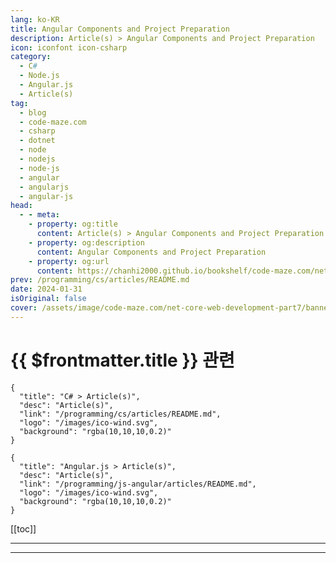 ```yaml
---
lang: ko-KR
title: Angular Components and Project Preparation
description: Article(s) > Angular Components and Project Preparation
icon: iconfont icon-csharp
category: 
  - C#
  - Node.js
  - Angular.js
  - Article(s)
tag: 
  - blog
  - code-maze.com
  - csharp
  - dotnet
  - node
  - nodejs
  - node-js
  - angular
  - angularjs
  - angular-js
head:  
  - - meta:
    - property: og:title
      content: Article(s) > Angular Components and Project Preparation
    - property: og:description
      content: Angular Components and Project Preparation
    - property: og:url
      content: https://chanhi2000.github.io/bookshelf/code-maze.com/net-core-web-development-part7.html
prev: /programming/cs/articles/README.md
date: 2024-01-31
isOriginal: false
cover: /assets/image/code-maze.com/net-core-web-development-part7/banner.png
---
```


# {{ $frontmatter.title }} 관련

```component VPCard
{
  "title": "C# > Article(s)",
  "desc": "Article(s)",
  "link": "/programming/cs/articles/README.md",
  "logo": "/images/ico-wind.svg",
  "background": "rgba(10,10,10,0.2)"
}
```

```component VPCard
{
  "title": "Angular.js > Article(s)",
  "desc": "Article(s)",
  "link": "/programming/js-angular/articles/README.md",
  "logo": "/images/ico-wind.svg",
  "background": "rgba(10,10,10,0.2)"
}
```

[[toc]]

---

<SiteInfo
  name="Angular Components and Project Preparation"
  desc="This part is focused on the Angular project preparation and Angular components as well as installing and registering the third party libraries."
  url="https://code-maze.com/net-core-web-development-part7/"
  logo="/assets/image/code-maze.com/favicon.png"
  preview="/assets/image/code-maze.com/net-core-web-development-part7/banner.png"/>

<!-- TODO: 작성 -->

---

<TagLinks />